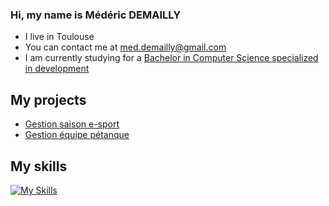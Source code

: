 ### Hi, my name is Médéric DEMAILLY
* I live in Toulouse
* You can contact me at [med.demailly@gmail.com](mailto:med.demailly@gmail.com)
* I am currently studying for a [Bachelor in Computer Science specialized in development](https://www.univ-tlse3.fr/but-specialite-informatique)

## My projects
* [Gestion saison e-sport](https://gitlab.info.iut-tlse3.fr/dmm3793a/saes3)
* [Gestion équipe pétanque](http://www.gestionpetanque.byethost4.com/)

## My skills
[![My Skills](https://skillicons.dev/icons?i=java,kotlin,nodejs,figma&theme=light)](https://skillicons.dev)
